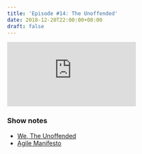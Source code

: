 ```yaml
---
title: 'Episode #14: The Unoffended'
date: 2018-12-20T22:00:00+08:00
draft: false
---
```


<div class="iframe-container">
<iframe class="video" src="https://www.youtube.com/embed/GZKxkuktzQo" frameborder="0" allow="autoplay; encrypted-media" allowfullscreen></iframe>
</div>

### Show notes

- [We, The Unoffended](http://blog.cleancoder.com/uncle-bob/2018/12/16/unoffended.html)
- [Agile Manifesto](https://agilemanifesto.org/)
